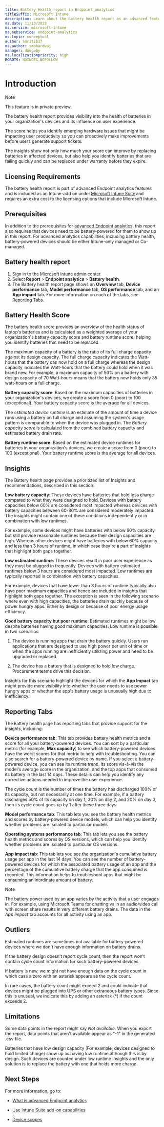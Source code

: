 ```yaml
---
title: Battery Health report in Endpoint analytics
titleSuffix: Microsoft Intune
description: Learn about the battery health report as an advanced feature in Endpoint analytics
ms.date: 11/13/2023
ms.service: microsoft-intune
ms.subservice: endpoint-analytics
ms.topic: conceptual
author: Smritib17
ms.author: smbhardwaj
manager: dougeby
ms.localizationpriority: high
ROBOTS: NOINDEX,NOFOLLOW
---
```


# Introduction

> [!NOTE]
> This feature is in private preview.

The battery health report provides visibility into the health of batteries in your organization's devices and its influence on user experience.

The score helps you identify emerging hardware issues that might be impacting user productivity so you can proactively make improvements before users generate support tickets.

The insights show not only how much your score can improve by replacing batteries in affected devices, but also help you identify batteries that are failing quickly and can be replaced under warranty before they expire.

## Licensing Requirements

The battery health report is part of advanced Endpoint analytics features and is included as an Intune-add on under [Microsoft Intune Suite](../intune/fundamentals/intune-add-ons.md) and requires an extra cost to the licensing options that include Microsoft Intune.

## Prerequisites

In addition to the prerequisites for [advanced Endpoint analytics](advanced-endpoint-analytics#prerequisites), this report also requires that devices need to be battery-powered for them to show up in this report. For advanced analytics capabilities, including battery health, battery-powered devices should be either Intune-only managed or Co-managed.

## Battery health report

1. Sign in to the [Microsoft Intune admin center](https://go.microsoft.com/fwlink/?linkid=2109431).
2. Select **Report** > **Endpoint analytics** > **Battery health**.
3. The Battery health report page shows an **Overview** tab, **Device performance** tab, **Model performance** tab, **OS performance** tab, and an **App impact** tab. For more information on each of the tabs, see [Reporting Tabs](#reporting-tabs).
<!--  until I get a screenshot , I am commenting this out

   :::image type="content" source="media/anomaly-detection/anomalies-tab.png" lightbox="media/anomaly-detection/anomalies-tab.png" alt-text="This is a screenshot of the Anomaly tab in Overview section of Endpoint analytics"::: -->

## Battery Health Score

The battery health score provides an overview of the health status of laptop's batteries and is calculated as a weighted average of your organization's battery capacity score and battery runtime score, helping you identify batteries that need to be replaced.

The maximum capacity of a battery is the ratio of its full charge capacity against its design capacity. The full charge capacity indicates the Watt-hours that the battery can now hold on a full charge whereas the design capacity indicates the Watt-hours that the battery could hold when it was brand new. For example, a maximum capacity of 50% on a battery with design capacity of 70 Watt-hours means that the battery now holds only 35 watt-hours on a full charge.

**Battery capacity score**: Based on the maximum capacities of batteries in your organization's devices, we create a score from 0 (poor) to 100 (exceptional). Your battery capacity score is the average for all devices.

The *estimated device runtime* is an estimate of the amount of time a device runs using a battery on full charge and assuming the system's usage pattern is comparable to when the device was plugged in. The *Battery capacity score* is calculated from the combined battery capacity and estimated battery drain rate.  

**Battery runtime score**: Based on the estimated device runtimes for batteries in your organization's devices, we create a score from 0 (poor) to 100 (exceptional). Your battery runtime score is the average for all devices.

## Insights

The Battery health page provides a prioritized list of Insights and recommendations, described in this section:

**Low battery capacity**: These devices have batteries that hold less charge compared to what they were designed to hold. Devices with battery capacities below 60% are considered most impacted whereas devices with battery capacities between 60-80% are considered moderately impacted. The insights might contain one of these conditions independently or in combination with low runtimes.  

For example, some devices might have batteries with below 60% capacity but still provide reasonable runtimes because their design capacities are high. Whereas other devices might have batteries with below 60% capacity and less than 3 hours of runtime, in which case they're a part of insights that highlight both gaps together.

**Low estimated runtime**: These devices result in poor user experience as they must be plugged in frequently. Devices with battery estimated runtimes below 3 hours are considered most impacted. Low runtimes are typically reported in combination with battery capacities.  

For example, devices that have lower than 3 hours of runtime typically also have poor maximum capacities and hence are included in insights that highlight both gaps together. The exception is seen in the following scenario where even with high capacities, the batteries drain quickly because of power hungry apps. Either by design or because of poor energy usage efficiency.

**Good battery capacity but poor runtime**: Estimated runtimes might be low despite batteries having good maximum capacities. Low runtime is possible in two scenarios:

1. The device is running apps that drain the battery quickly. Users run applications that are designed to use high power per unit of time or when the apps running are inefficiently utilizing power and need to be upgraded or replaced.

2. The device has a battery that is designed to hold low charge. Procurement teams drive this decision.  

Insights for this scenario highlight the devices for which the **App Impact** tab might provide more visibility into whether the user needs to use power hungry apps or whether the app's battery usage is unusually high due to inefficiency.

## Reporting Tabs

The Battery health page has reporting tabs that provide support for the insights, including:

**Device performance tab**: This tab provides battery health metrics and a score for all your battery-powered devices. You can sort by a particular metric (for example, **Max capacity**) to see which battery-powered devices have the worst scores for that metric to help with troubleshooting. You can also search for a battery-powered device by name. If you select a battery-powered device, you can see its runtime trend, its score vis-à-vis the model's average score in the organization, and the top apps that consumed its battery in the last 14 days. These details can help you identify any corrective actions needed to improve the user experience.

The cycle count is the number of times the battery has discharged 100% of its capacity, but not necessarily at one time. For example, if a battery discharges 50% of its capacity on day 1, 30% on day 2, and 20% on day 3, then its cycle count goes up by 1 after these three days.

**Model performance tab**: This tab lets you see the battery health metrics and scores by battery-powered device models, which can help you identify whether problems are isolated to particular models.

**Operating systems performance tab**: This tab lets you see the battery health metrics and scores by OS versions, which can help you identify whether problems are isolated to particular OS versions.

**App impact tab**: This tab lets you see the organization's cumulative battery usage per app in the last 14 days. You can see the number of battery-powered devices for which the associated battery usage of an app and the percentage of the cumulative battery charge that the app consumed is recorded. This information helps to troubleshoot apps that might be consuming an inordinate amount of battery.

> [!NOTE]
> The battery power used by an app varies by the activity that a user engages in. For example, using Microsoft Teams for chatting vs in an audio/video call with screen share results in very different battery drains. The data in the *App impact* tab accounts for all activity using an app.

## Outliers

Estimated runtimes are sometimes not available for battery-powered devices where we don't have enough information on battery drains.

If the battery design doesn't report cycle count, then the report won't contain cycle count information for such battery-powered devices.

If battery is new, we might not have enough data on the cycle count in which case a zero with an asterisk appears as the cycle count.  

In rare cases, the battery count might exceed 2 and could indicate that devices might be plugged into UPS or other extraneous battery types. Since this is unusual, we indicate this by adding an asterisk (*) if the count exceeds 2.  

## Limitations

Some data points in the report might say *Not available*. When you export the report, data points that aren't available appear as "-1" in the generated .csv file.

Batteries that have low design capacity (For example, devices designed to hold limited charge) show up as having low runtime although this is by design. Such devices are counted under low runtime insights and the only solution is to replace the battery with one that holds more charge.

## Next Steps

For more information, go to:

 - [What is advanced Endpoint analytics](advanced-endpoint-analytics.md)

 - [Use Intune Suite add-on capabilities](../intune/fundamentals/intune-add-ons.md)

 - [Device scopes](device-scopes.md)